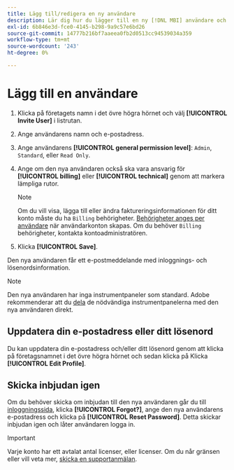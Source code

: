 ```yaml
---
title: Lägg till/redigera en ny användare
description: Lär dig hur du lägger till en ny [!DNL MBI] användare och hur du uppdaterar ditt användarnamn eller lösenord.
exl-id: 6b846e3d-fce0-4145-b298-9a9c57e6bd26
source-git-commit: 14777b216bf7aaeea0fb2d0513cc94539034a359
workflow-type: tm+mt
source-wordcount: '243'
ht-degree: 0%

---
```


# Lägg till en användare

1. Klicka på företagets namn i det övre högra hörnet och välj **[!UICONTROL Invite User]** i listrutan.
1. Ange användarens namn och e-postadress.
1. Ange användarens **[!UICONTROL general permission level]**: `Admin`, `Standard`, eller `Read Only`.
1. Ange om den nya användaren också ska vara ansvarig för **[!UICONTROL billing]** eller **[!UICONTROL technical]** genom att markera lämpliga rutor.

   >[!NOTE]
   >
   >Om du vill visa, lägga till eller ändra faktureringsinformationen för ditt konto måste du ha `Billing` behörigheter. [Behörigheter anges per användare](../../administrator/user-management/user-management.md) när användarkonton skapas. Om du behöver `Billing` behörigheter, kontakta kontoadministratören.

1. Klicka **[!UICONTROL Save]**.

Den nya användaren får ett e-postmeddelande med inloggnings- och lösenordsinformation.

>[!NOTE]
>
>Den nya användaren har inga instrumentpaneler som standard. Adobe rekommenderar att du [dela](../../data-user/dashboards/share-dashboard-with-users.md) de nödvändiga instrumentpanelerna med den nya användaren direkt.

## Uppdatera din e-postadress eller ditt lösenord

Du kan uppdatera din e-postadress och/eller ditt lösenord genom att klicka på företagsnamnet i det övre högra hörnet och sedan klicka på Klicka **[!UICONTROL Edit Profile]**.

## Skicka inbjudan igen

Om du behöver skicka om inbjudan till den nya användaren går du till [inloggningssida](https://dashboard.rjmetrics.com/v2/session/create), klicka **[!UICONTROL Forgot?]**, ange den nya användarens e-postadress och klicka på **[!UICONTROL Reset Password]**. Detta skickar inbjudan igen och låter användaren logga in.

>[!IMPORTANT]
>
>Varje konto har ett avtalat antal licenser, eller licenser. Om du når gränsen eller vill veta mer, [skicka en supportanmälan](https://experienceleague.adobe.com/docs/commerce-knowledge-base/kb/troubleshooting/miscellaneous/mbi-service-policies.html?lang=en).
